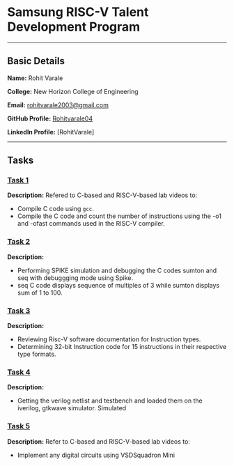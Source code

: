 # **Samsung RISC-V Talent Development Program**
---
## Basic Details

**Name:** Rohit Varale

**College:** New Horizon College of Engineering

**Email:** [rohitvarale2003@gmail.com](mailto:rohitvarale2003@gmail.com)

**GitHub Profile:** [Rohitvarale04](https://github.com/Rohitvarale04/Samsung-Riscv-/edit/main/README.md)  

**LinkedIn Profile:** [RohitVarale]

---
## Tasks
### [Task 1](Task1/)
**Description:** Refered to C-based and RISC-V-based lab videos to:
- Compile C code using `gcc`.
- Compile the C code and count the number of instructions using the -o1 and -ofast commands used in the RISC-V compiler.

### [Task 2](TASK2/)
**Description:** 
- Performing SPIKE simulation and debugging the C codes sumton and seq with debuggging mode using Spike.
- seq C code displays sequence of multiples of 3 while sumton displays sum of 1 to 100. 

### [Task 3](TASK3/)
**Description:** 
- Reviewing Risc-V software documentation for Instruction types.
- Determining 32-bit Instruction code for 15 instructions in their respective type formats.

### [Task 4](TASK4/)
**Description:** 
- Getting the verilog netlist and testbench and loaded them on the iverilog, gtkwave simulator. Simulated

### [Task 5](TASK5/)
**Description:** Refer to C-based and RISC-V-based lab videos to:

- Implement any digital circuits using VSDSquadron Mini
